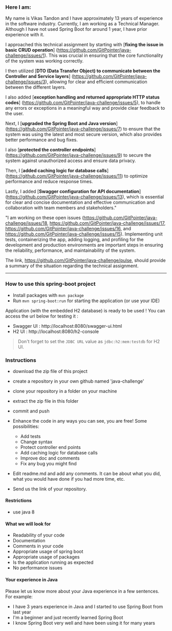 ### Here I am:
My name is Vikas Tandon and I have approximately 13 years of experience in the software industry. Currently, I am working as a Technical Manager. Although I have not used Spring Boot for around 1 year, I have prior experience with it.

 I approached this technical assignment by starting with [**fixing the issue in basic CRUD operation**] (https://github.com/GitPointer/java-challenge/issues/1). This was crucial in ensuring that the core functionality of the system was working correctly. 
 
 I then utilized [**DTO (Data Transfer Object) to communicate between the Controller and Service layers**] (https://github.com/GitPointer/java-challenge/issues/3), allowing for clear and efficient communication between the different layers. 
 
 I also added [**exception handling and returned appropriate HTTP status codes**] (https://github.com/GitPointer/java-challenge/issues/5), to handle any errors or exceptions in a meaningful way and provide clear feedback to the user.

Next, I [**upgraded the Spring Boot and Java version**] (https://github.com/GitPointer/java-challenge/issues/7) to ensure that the system was using the latest and most secure version, which also provides better performance and bug fixes. 

I also [**protected the controller endpoints**] (https://github.com/GitPointer/java-challenge/issues/9) to secure the system against unauthorized access and ensure data privacy. 

Then, I [**added caching logic for database calls**] (https://github.com/GitPointer/java-challenge/issues/11) to optimize performance and reduce response times. 

Lastly, I added [**Swagger configuration for API documentation**] (https://github.com/GitPointer/java-challenge/issues/13), which is essential for clear and concise documentation and effective communication and collaboration with team members and stakeholders."


"I am working on these open issues (https://github.com/GitPointer/java-challenge/issues/18, https://github.com/GitPointer/java-challenge/issues/17, https://github.com/GitPointer/java-challenge/issues/16, and https://github.com/GitPointer/java-challenge/issues/15). Implementing unit tests, containerizing the app, adding logging, and profiling for the development and production environments are important steps in ensuring the reliability, performance, and maintainability of the system.


The link, https://github.com/GitPointer/java-challenge/pulse, should provide a summary of the situation regarding the technical assignment.

-------------------------------------------------------------------------------------------------------------------------------------------------------

### How to use this spring-boot project

- Install packages with `mvn package`
- Run `mvn spring-boot:run` for starting the application (or use your IDE)

Application (with the embedded H2 database) is ready to be used ! You can access the url below for testing it :

- Swagger UI : http://localhost:8080/swagger-ui.html
- H2 UI : http://localhost:8080/h2-console

> Don't forget to set the `JDBC URL` value as `jdbc:h2:mem:testdb` for H2 UI.



### Instructions

- download the zip file of this project
- create a repository in your own github named 'java-challenge'
- clone your repository in a folder on your machine
- extract the zip file in this folder
- commit and push

- Enhance the code in any ways you can see, you are free! Some possibilities:
  - Add tests
  - Change syntax
  - Protect controller end points
  - Add caching logic for database calls
  - Improve doc and comments
  - Fix any bug you might find
- Edit readme.md and add any comments. It can be about what you did, what you would have done if you had more time, etc.
- Send us the link of your repository.

#### Restrictions
- use java 8


#### What we will look for
- Readability of your code
- Documentation
- Comments in your code 
- Appropriate usage of spring boot
- Appropriate usage of packages
- Is the application running as expected
- No performance issues

#### Your experience in Java

Please let us know more about your Java experience in a few sentences. For example:

- I have 3 years experience in Java and I started to use Spring Boot from last year
- I'm a beginner and just recently learned Spring Boot
- I know Spring Boot very well and have been using it for many years
